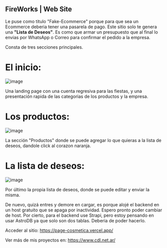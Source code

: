 ## FireWorks | Web Site

Le puse como titulo "Fake-Ecommerce" porque para que sea un Ecommerce deberia tener una pasarela de pago. Este sitio solo te genera una **"Lista de Deseos"**. Es como que armar un presupuesto que al final lo envias por WhatsApp o Correo para confirmar el pedido a la empresa. 

Consta de tres secciones principales. 

# El inicio: 

![image](https://github.com/user-attachments/assets/f3d37db3-5cd8-4684-9a82-ca15c79e3cd8)

Una landing page con una cuenta regresiva para las fiestas, y una presentación rapida de las categorias de los productos y la empresa.

# Los productos:

![image](https://github.com/user-attachments/assets/f2210761-9998-4c50-98c9-73d07377c304)

La sección "Productos" donde se puede agregar lo que quieras a la lista de deseos, dandole click al corazon naranja. 

# La lista de deseos:

![image](https://github.com/user-attachments/assets/6307a2b6-b59e-4478-8ad7-70365f3020ac)

Por último la propia lista de deseos, donde se puede editar y enviar la misma. 

De nuevo, quizá entres y demore en cargar, es porque alojé el backend en un host gratuito que se apaga por inactividad. Espero pronto poder cambiar de host. 
Por cierto, para el backend use Strapi, pero estoy pensando en usar AstroDB ya que solo son dos tablas. Deberia de poder hacerlo. 

Acceder al sitio: 
https://page-cosmetica.vercel.app/

Ver más de mis proyectos en:
https://www.cdl.net.ar/

